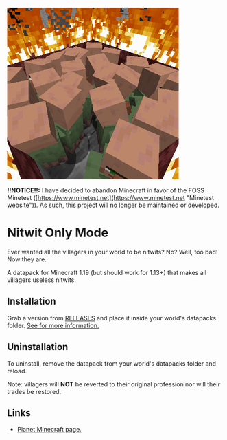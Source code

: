 ![logo](logo.png)

**!!NOTICE!!:** I have decided to abandon Minecraft in favor of the FOSS Minetest ([https://www.minetest.net](https://www.minetest.net "Minetest website")). As such, this project will no longer be maintained or developed.

# Nitwit Only Mode

Ever wanted all the villagers in your world to be nitwits? No? Well, too bad! Now they are.

A datapack for Minecraft 1.19 (but should work for 1.13+) that makes all villagers useless nitwits.

## Installation

Grab a version from [RELEASES](https://github.com/ona-li-toki-e-jan-Epiphany-tawa-mi/Nitwit-Only-Mode "Nitwit Only Mode Releases Page") and place it inside your world's datapacks folder. [See for more information.](https://minecraft.fandom.com/wiki/Tutorials/Installing_a_data_pack "A Minecraft Wiki tutorial on installing data packs")

## Uninstallation

To uninstall, remove the datapack from your world's datapacks folder and reload.

Note: villagers will **NOT** be reverted to their original profession nor will their trades be restored.

## Links

- [Planet Minecraft page.](https://www.planetminecraft.com/data-pack/nitwit-only-mode "Nitwit Only Mode's page on Planet Minecraft")
